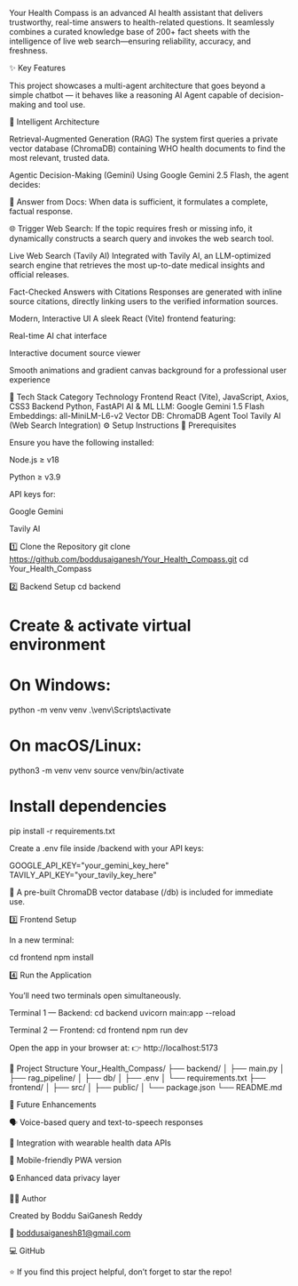 Your Health Compass is an advanced AI health assistant that delivers trustworthy, real-time answers to health-related questions.
It seamlessly combines a curated knowledge base of 200+ fact sheets with the intelligence of live web search—ensuring reliability, accuracy, and freshness.


✨ Key Features

This project showcases a multi-agent architecture that goes beyond a simple chatbot — it behaves like a reasoning AI Agent capable of decision-making and tool use.

🧩 Intelligent Architecture

Retrieval-Augmented Generation (RAG)
The system first queries a private vector database (ChromaDB) containing WHO health documents to find the most relevant, trusted data.

Agentic Decision-Making (Gemini)
Using Google Gemini 2.5 Flash, the agent decides:

🧠 Answer from Docs: When data is sufficient, it formulates a complete, factual response.

🌐 Trigger Web Search: If the topic requires fresh or missing info, it dynamically constructs a search query and invokes the web search tool.

Live Web Search (Tavily AI)
Integrated with Tavily AI, an LLM-optimized search engine that retrieves the most up-to-date medical insights and official releases.

Fact-Checked Answers with Citations
Responses are generated with inline source citations, directly linking users to the verified information sources.

Modern, Interactive UI
A sleek React (Vite) frontend featuring:

Real-time AI chat interface

Interactive document source viewer

Smooth animations and gradient canvas background for a professional user experience

🧠 Tech Stack
Category	Technology
Frontend	React (Vite), JavaScript, Axios, CSS3
Backend	Python, FastAPI
AI & ML	LLM: Google Gemini 1.5 Flash
Embeddings: all-MiniLM-L6-v2
Vector DB: ChromaDB
Agent Tool	Tavily AI (Web Search Integration)
⚙️ Setup Instructions
🔑 Prerequisites

Ensure you have the following installed:

Node.js ≥ v18

Python ≥ v3.9

API keys for:

Google Gemini

Tavily AI

1️⃣ Clone the Repository
git clone https://github.com/boddusaiganesh/Your_Health_Compass.git
cd Your_Health_Compass

2️⃣ Backend Setup
cd backend

# Create & activate virtual environment
# On Windows:
python -m venv venv
.\venv\Scripts\activate

# On macOS/Linux:
python3 -m venv venv
source venv/bin/activate

# Install dependencies
pip install -r requirements.txt


Create a .env file inside /backend with your API keys:

GOOGLE_API_KEY="your_gemini_key_here"
TAVILY_API_KEY="your_tavily_key_here"


🧩 A pre-built ChromaDB vector database (/db) is included for immediate use.

3️⃣ Frontend Setup

In a new terminal:

cd frontend
npm install

4️⃣ Run the Application

You’ll need two terminals open simultaneously.

Terminal 1 — Backend:
cd backend
uvicorn main:app --reload

Terminal 2 — Frontend:
cd frontend
npm run dev


Open the app in your browser at:
👉 http://localhost:5173

📁 Project Structure
Your_Health_Compass/
├── backend/
│   ├── main.py
│   ├── rag_pipeline/
│   ├── db/
│   ├── .env
│   └── requirements.txt
├── frontend/
│   ├── src/
│   ├── public/
│   └── package.json
└── README.md

🧬 Future Enhancements

🗣️ Voice-based query and text-to-speech responses

🧩 Integration with wearable health data APIs

📱 Mobile-friendly PWA version

🔒 Enhanced data privacy layer

👨‍💻 Author

Created by Boddu SaiGanesh Reddy

📧 boddusaiganesh81@gmail.com

💻 GitHub

⭐ If you find this project helpful, don’t forget to star the repo!
